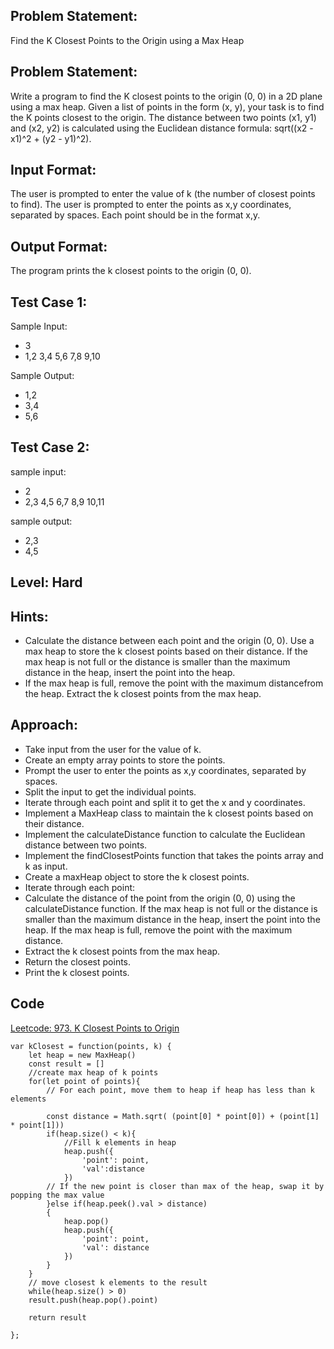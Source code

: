 ## Problem Statement:
Find the K Closest Points to the Origin using a Max Heap

## Problem Statement:
Write a program to find the K closest points to the origin (0, 0) in a 2D plane using a max heap. Given a list of points in the form (x, y), your task is to find the K points closest to the origin. The distance between two points (x1, y1) and (x2, y2) is calculated using the Euclidean distance formula: sqrt((x2 - x1)^2 + (y2 - y1)^2).


## Input Format:
The user is prompted to enter the value of k (the number of closest points to find).
The user is prompted to enter the points as x,y coordinates, separated by spaces. Each point should be in the format x,y.


## Output Format:
The program prints the k closest points to the origin (0, 0).




## Test Case 1:
Sample Input:
- 3
- 1,2 3,4 5,6 7,8 9,10

Sample Output:
- 1,2
- 3,4
- 5,6

## Test Case 2:
sample input: 
- 2
- 2,3 4,5 6,7 8,9 10,11

sample output:
- 2,3
- 4,5

## Level: Hard

## Hints:
- Calculate the distance between each point and the origin (0, 0).
Use a max heap to store the k closest points based on their distance.
If the max heap is not full or the distance is smaller than the maximum distance in the heap, insert the point into the heap.
- If the max heap is full, remove the point with the maximum distancefrom the heap.
Extract the k closest points from the max heap.


## Approach:
- Take input from the user for the value of k.
- Create an empty array points to store the points.
- Prompt the user to enter the points as x,y coordinates, separated by spaces.
- Split the input to get the individual points.
- Iterate through each point and split it to get the x and y coordinates.
- Implement a MaxHeap class to maintain the k closest points based on their distance.
- Implement the calculateDistance function to calculate the Euclidean distance between two points.
- Implement the findClosestPoints function that takes the points array and k as input.
- Create a maxHeap object to store the k closest points.
- Iterate through each point:
- Calculate the distance of the point from the origin (0, 0) using the calculateDistance function.
If the max heap is not full or the distance is smaller than the maximum distance in the heap, insert the point into the heap.
If the max heap is full, remove the point with the maximum distance.
- Extract the k closest points from the max heap.
- Return the closest points.
- Print the k closest points.

## Code
[Leetcode: 973. K Closest Points to Origin](https://leetcode.com/problems/k-closest-points-to-origin/submissions/1006661333/)

```
var kClosest = function(points, k) {
    let heap = new MaxHeap()
    const result = []
    //create max heap of k points
    for(let point of points){
        // For each point, move them to heap if heap has less than k elements
    
        const distance = Math.sqrt( (point[0] * point[0]) + (point[1] * point[1]))    
        if(heap.size() < k){
            //Fill k elements in heap
            heap.push({
                'point': point,
                'val':distance
            })
        // If the new point is closer than max of the heap, swap it by popping the max value
        }else if(heap.peek().val > distance)
        {
            heap.pop()
            heap.push({
                'point': point,
                'val': distance
            })
        }
    }
    // move closest k elements to the result
    while(heap.size() > 0)
    result.push(heap.pop().point)

    return result

};
```
